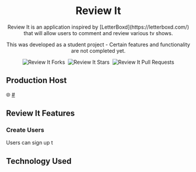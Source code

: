 <h1 align="center">Review It</h1>

<p align="center">Review It is an application inspired by [LetterBoxd](https://letterboxd.com/) that will allow users to comment and review various tv shows.</p>

<p align="center">This was developed as a student project - Certain features and functionality are not completed yet.</p>

<div align="center">
  <img src='https://img.shields.io/github/forks/Thatskat/review-it?label=Forks&style=for-the-badge&color=%23bbf7d0' alt='Review It Forks'/>&nbsp;
 <img src='https://img.shields.io/github/stars/Thatskat/review-it?style=for-the-badge&color=%23bbf7d0' alt='Review It Stars'/>&nbsp;
 <img src='https://img.shields.io/github/issues-pr/Thatskat/review-it?style=for-the-badge&color=%23bbf7d0' alt='Review It Pull Requests'/>
</div>

## Production Host

🌐 [#](#)


## Review It Features


### Create Users
Users can sign up t





## Technology Used

 
